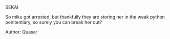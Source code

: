 SEKAI

So miku got arrested, but thankfully they are storing her in the weak python penitentiary, so surely you can break her out?

Author: Quasar
